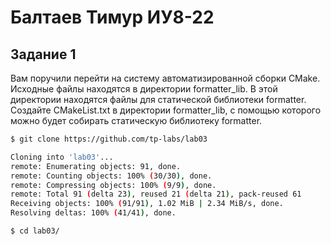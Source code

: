 # Балтаев Тимур ИУ8-22

## Задание 1
Вам поручили перейти на систему автоматизированной сборки CMake. Исходные файлы находятся в директории formatter_lib. В этой директории находятся файлы для статической библиотеки formatter. Создайте CMakeList.txt в директории formatter_lib, с помощью которого можно будет собирать статическую библиотеку formatter.
```sh
$ git clone https://github.com/tp-labs/lab03
```
```sh
Cloning into 'lab03'...
remote: Enumerating objects: 91, done.
remote: Counting objects: 100% (30/30), done.
remote: Compressing objects: 100% (9/9), done.
remote: Total 91 (delta 23), reused 21 (delta 21), pack-reused 61
Receiving objects: 100% (91/91), 1.02 MiB | 2.34 MiB/s, done.
Resolving deltas: 100% (41/41), done.
```

```sh
$ cd lab03/
```
